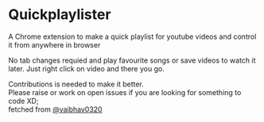 # Quickplaylister

A Chrome extension to make a quick playlist for youtube videos and control it from anywhere in browser <br>

No tab changes requied and play favourite songs or save videos to watch it later.
Just right click on video and there you go.

Contributions is needed to make it better.
<br>
Please raise or work on open issues if you are looking for something to code XD;
<br>
fetched from [@vaibhav0320](https://github.com/vaibhav0320/quickplaylister)
